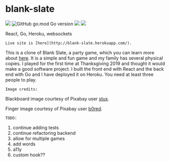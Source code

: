 # blank-slate

![](https://img.shields.io/badge/React-js-blue.svg?color=20232a&logo=React)
![GitHub go.mod Go version](https://img.shields.io/github/go-mod/go-version/jamessouth/blank-slate?logo=Go)
[![](https://img.shields.io/badge/heroku-deployed-purple.svg?color=430098&logo=Heroku)](http://blank-slate.herokuapp.com/)
![](https://img.shields.io/badge/awesome-yes-brightgreen.svg)

React, Go, Heroku, websockets


```Live site is [here](http://blank-slate.herokuapp.com/).```

This is a clone of Blank Slate, a party game, which you can learn more about [here](https://theop.games/products/game/blank-slate/).  It is a simple and fun game and my family has several physical copies.  I played for the first time at Thanksgiving 2019 and thought it would make a good software project.  I built the front end with React and the back end with Go and I have deployed it on Heroku.  You need at least three people to play.


```Image credits:```

Blackboard image courtesy of Pixabay user [stux](https://pixabay.com/users/stux-12364/?utm_source=link-attribution&amp;utm_medium=referral&amp;utm_campaign=image&amp;utm_content=1072366).

Finger image courtesy of Pixabay user [b0red](https://pixabay.com/users/b0red-4473488/?utm_source=link-attribution&amp;utm_medium=referral&amp;utm_campaign=image&amp;utm_content=3170418).


```TODO:```

1.  continue adding tests
2.  continue refactoring backend
3.  allow for multiple games
4.  add words
5.  a11y
6.  custom hook??
